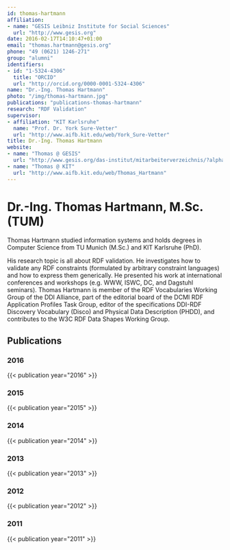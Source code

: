 ```yaml
---
id: thomas-hartmann
affiliation:
- name: "GESIS Leibniz Institute for Social Sciences"
  url: "http://www.gesis.org"
date: 2016-02-17T14:10:47+01:00
email: "thomas.hartmann@gesis.org"
phone: "49 (0621) 1246-271"
group: "alumni"
identifiers:
- id: "1-5324-4306"
  title: "ORCID"
  url: "http://orcid.org/0000-0001-5324-4306"
name: "Dr.-Ing. Thomas Hartmann"
photo: "/img/thomas-hartmann.jpg"
publications: "publications-thomas-hartmann"
research: "RDF Validation"
supervisor:
- affiliation: "KIT Karlsruhe"
  name: "Prof. Dr. York Sure-Vetter"
  url: "http://www.aifb.kit.edu/web/York_Sure-Vetter"
title: Dr.-Ing. Thomas Hartmann
website:
- name: "Thomas @ GESIS"
  url: "http://www.gesis.org/das-institut/mitarbeiterverzeichnis/?alpha=B&name=thomas%2Chartmann"
- name: "Thomas @ KIT"
  url: "http://www.aifb.kit.edu/web/Thomas_Hartmann"
---
```


# Dr.-Ing. Thomas Hartmann, M.Sc. (TUM)

Thomas Hartmann studied information systems and holds degrees in Computer
Science from TU Munich (M.Sc.)  and KIT Karlsruhe (PhD).

His research topic is all about RDF validation. He investigates how to validate any
RDF constraints (formulated by arbitrary constraint languages) and how to 
express them generically. He presented his work at international conferences and
workshops (e.g. WWW, ISWC, DC, and Dagstuhl seminars). Thomas Hartmann is
member of the RDF Vocabularies Working Group of the DDI Alliance, part of
the editorial board of the DCMI RDF Application Profiles Task Group, 
editor of the specifications DDI-RDF Discovery Vocabulary (Disco) and Physical
Data Description (PHDD), and contributes to the W3C RDF Data Shapes
Working Group.

## Publications
### 2016
{{< publication year="2016" >}}
### 2015
{{< publication year="2015" >}}
### 2014
{{< publication year="2014" >}}
### 2013
{{< publication year="2013" >}}
### 2012
{{< publication year="2012" >}}
### 2011
{{< publication year="2011" >}}

